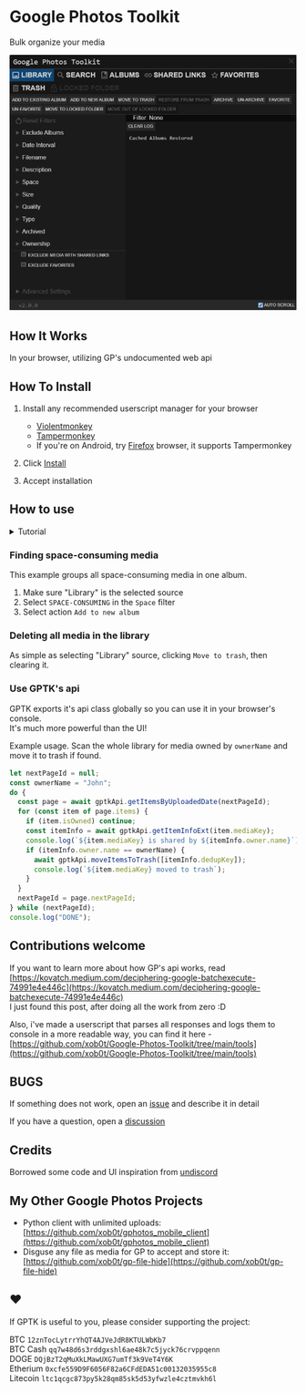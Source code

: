 # Google Photos Toolkit

Bulk organize your media

![demo](media/demo.png)

## How It Works

In your browser, utilizing GP's undocumented web api

## How To Install

1. Install any recommended userscript manager for your browser

   - [Violentmonkey](https://violentmonkey.github.io/)
   - [Tampermonkey](https://www.tampermonkey.net/)
   - If you're on Android, try [Firefox](https://www.mozilla.org/firefox/browsers/mobile/android/) browser, it supports Tampermonkey

2. Click [Install](https://github.com/xob0t/Google-Photos-Toolkit/releases/latest/download/google_photos_toolkit.user.js)
3. Accept installation

## How to use

<details>
  <summary>Tutorial</summary>

1. Go to [photos.google.com](https://photos.google.com/) and click the GPTK icon in the top bar to open it

   ![demo](media/tutorial/step0.png)

2. Select a source from which to read from:

   ![demo](media/tutorial/step1.png)

3. Use Filters to filter found items with:

   ![demo](media/tutorial/step2.png)

4. Select an action to apply to found items:

   ![demo](media/tutorial/step3.png)

</details>

### Finding space-consuming media

This example groups all space-consuming media in one album.

1. Make sure "Library" is the selected source
2. Select `SPACE-CONSUMING` in the `Space` filter
3. Select action `Add to new album`

### Deleting all media in the library

As simple as selecting "Library" source, clicking `Move to trash`, then clearing it.

### Use GPTK's api

GPTK exports it's api class globally so you can use it in your browser's console.  
It's much more powerful than the UI!

Example usage.
Scan the whole library for media owned by `ownerName` and move it to trash if found.

```js
let nextPageId = null;
const ownerName = "John";
do {
  const page = await gptkApi.getItemsByUploadedDate(nextPageId);
  for (const item of page.items) {
    if (item.isOwned) continue;
    const itemInfo = await gptkApi.getItemInfoExt(item.mediaKey);
    console.log(`${item.mediaKey} is shared by ${itemInfo.owner.name}`);
    if (itemInfo.owner.name == ownerName) {
      await gptkApi.moveItemsToTrash([itemInfo.dedupKey]);
      console.log(`${item.mediaKey} moved to trash`);
    }
  }
  nextPageId = page.nextPageId;
} while (nextPageId);
console.log("DONE");
```

## Contributions welcome

If you want to learn more about how GP's api works, read [https://kovatch.medium.com/deciphering-google-batchexecute-74991e4e446c](https://kovatch.medium.com/deciphering-google-batchexecute-74991e4e446c)  
I just found this post, after doing all the work from zero :D

Also, i've made a userscript that parses all responses and logs them to console in a more readable way, you can find it here - [https://github.com/xob0t/Google-Photos-Toolkit/tree/main/tools](https://github.com/xob0t/Google-Photos-Toolkit/tree/main/tools)

## BUGS

If something does not work, open an [issue](https://github.com/xob0t/Google-Photos-Toolkit/issues) and describe it in detail

If you have a question, open a [discussion](https://github.com/xob0t/Google-Photos-Toolkit/discussions)

## Credits

Borrowed some code and UI inspiration from [undiscord](https://github.com/victornpb/undiscord)

## My Other Google Photos Projects

- Python client with unlimited uploads: [https://github.com/xob0t/gphotos_mobile_client](https://github.com/xob0t/gphotos_mobile_client)
- Disguse any file as media for GP to accept and store it: [https://github.com/xob0t/gp-file-hide](https://github.com/xob0t/gp-file-hide)

## ♥

If GPTK is useful to you, please consider supporting the project:

BTC `12znTocLytrrYhQT4AJVeJdR8KTULWbKb7`  
BTC Cash `qq7w48d6s3rddgxshl6ae48k7c5jyck76crvppqenn`  
DOGE `DQjBzT2qMuXkLMawUXG7umTf3k9VeT4Y6K`  
Etherium `0xcfe559D9F6056F82a6CFdEDA51c00132035955c8`  
Litecoin `ltc1qcgc873py5k28qm85sk5d53yfwzle4cztmvkh6l`

